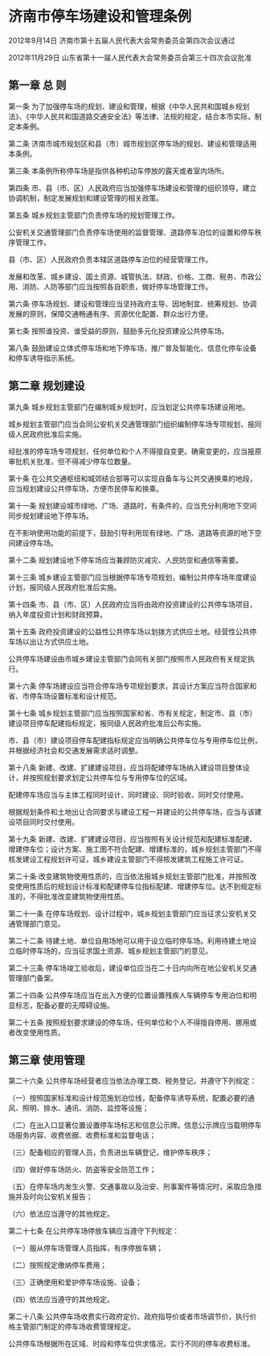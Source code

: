 # 济南市停车场建设和管理条例

2012年9月14日 济南市第十五届人民代表大会常务委员会第四次会议通过

2012年11月29日 山东省第十一届人民代表大会常务委员会第三十四次会议批准



## 第一章  总  则

第一条 为了加强停车场的规划、建设和管理，根据《中华人民共和国城乡规划法》、《中华人民共和国道路交通安全法》等法律、法规的规定，结合本市实际，制定本条例。

第二条 济南市城市规划区和县（市）城市规划区停车场的规划、建设和管理适用本条例。

第三条 本条例所称停车场是指供各种机动车停放的露天或者室内场所。

第四条 市、县（市、区）人民政府应当加强停车场建设和管理的组织领导，建立协调机制，制定发展规划和建设管理的相关政策。

第五条 城乡规划主管部门负责停车场的规划管理工作。

公安机关交通管理部门负责停车场使用的监督管理、道路停车泊位的设置和停车秩序管理工作。

县（市、区）人民政府负责本辖区道路停车泊位的经营管理工作。

发展和改革、城乡建设、国土资源、城管执法、财政、价格、工商、税务、市政公用、消防、人防等部门应当按照各自职责，做好停车场管理工作。

第六条 停车场规划、建设和管理应当坚持政府主导、因地制宜、统筹规划、协调发展的原则，保障交通畅通有序、资源优化配置、群众出行方便。

第七条 按照谁投资、谁受益的原则，鼓励多元化投资建设公共停车场。

第八条 鼓励建设立体式停车场和地下停车场，推广普及智能化、信息化停车设备和停车诱导指示系统。

## 第二章  规划建设

第九条 城乡规划主管部门在编制城乡规划时，应当划定公共停车场建设用地。

城乡规划主管部门应当会同公安机关交通管理部门组织编制停车场专项规划，报同级人民政府批准后实施。

经批准的停车场专项规划，任何单位和个人不得擅自变更。确需变更的，应当报原审批机关批准，但不得减少停车位数量。

第十条 在公共交通枢纽和城郊结合部等可以实现自备车与公共交通换乘的地段，应当规划建设公共停车场，方便市民停车和换乘。

第十一条 规划建设城市绿地、广场、道路时，有条件的，应当充分利用地下空间同步规划建设地下停车场。

在不影响使用功能的前提下，鼓励引导利用现有绿地、广场、道路等资源的地下空间建设停车场。

第十二条 规划建设地下停车场应当兼顾防灾减灾、人民防空和通信等需要。

第十三条 城乡建设主管部门应当根据停车场专项规划，编制公共停车场年度建设计划，报同级人民政府批准后实施。

第十四条 市、县（市、区）人民政府应当将由政府投资建设的公共停车场项目，纳入年度投资计划和财政预算。

第十五条 政府投资建设的公益性公共停车场以划拨方式供应土地。经营性公共停车场以出让方式供应土地。

公共停车场建设由市城乡建设主管部门会同有关部门按照市人民政府有关规定执行。

第十六条 停车场建设应当符合停车场专项规划要求，其设计方案应当符合国家和省、市停车场设置标准和设计规范。

第十七条 城乡规划主管部门应当按照国家和省、市有关规定，制定市、县（市）建设项目停车配建指标规定，报同级人民政府批准后公布实施。

市、县（市）建设项目停车配建指标规定应当明确公共停车位与专用停车位比例，并根据经济社会和交通发展需求适时调整。

第十八条 新建、改建、扩建建设项目，应当将配建停车场纳入建设项目整体设计，并按照规划要求划定公共停车位与专用停车位的区域。

配建停车场应当与主体工程同时设计、同时建设、同时验收、同时交付使用。

根据规划条件和土地出让合同要求与建设工程一并建设的公共停车场，应当与该建设项目同时交付使用。

第十九条 新建、改建、扩建建设项目，应当按照有关设计规范和配建标准配建、增建停车位；设计方案、施工图不符合配建、增建标准的，城乡规划主管部门不得核发建设工程规划许可证，城乡建设主管部门不得核发建筑工程施工许可证。

第二十条 改变建筑物使用性质的，应当依法报城乡规划主管部门批准，并按照改变使用性质后的规划设计标准和配建停车位指标配建、增建停车位。达不到规定标准的，不得批准改变建筑物使用性质。

第二十一条 在停车场规划、设计过程中，城乡规划主管部门应当征求公安机关交通管理部门意见。

第二十二条 待建土地、单位自用场地可以用于设立临时停车场。利用待建土地设立临时停车场的，应当征求国土资源、城乡规划主管部门的意见。

第二十三条 停车场竣工验收后，建设单位应当在二十日内向所在地公安机关交通管理部门备案。

第二十四条 公共停车场应当在出入方便的位置设置残疾人车辆停车专用泊位和明显标志，配备必要的无障碍设施。

第二十五条 按照规划要求建设的停车场，任何单位和个人不得擅自停用、挪用或者改变使用性质。

## 第三章  使用管理

第二十六条 公共停车场经营者应当依法办理工商、税务登记，并遵守下列规定：

（一）按照国家标准和设计规范施划泊位线，配备停车诱导系统，配置必要的通风、照明、排水、通讯、消防、监控等设施；

（二）在出入口显著位置设置停车场标志和信息公示牌。信息公示牌应当载明停车场服务内容、收费依据、收费标准和监督电话；

（三）配备相应的管理人员，负责进出车辆登记，维护停车秩序；

（四）做好停车场防火、防盗等安全防范工作；

（五）在停车场内发生火警、交通事故以及治安、刑事案件等情况时，采取应急措施并及时向公安机关报告；

（六）依法应当遵守的其他规定。

第二十七条 在公共停车场停放车辆应当遵守下列规定：

（一）服从停车场管理人员指挥，有序停放车辆；

（二）按照规定缴纳停车费用；

（三）正确使用和爱护停车场设施、设备；

（四）依法应当遵守的其他规定。

第二十八条 公共停车场收费实行政府定价、政府指导价或者市场调节价，执行价格主管部门制定的停车场收费管理规定。

公共停车场根据所在区域、时段和停车位供求情况，实行不同的停车收费标准。